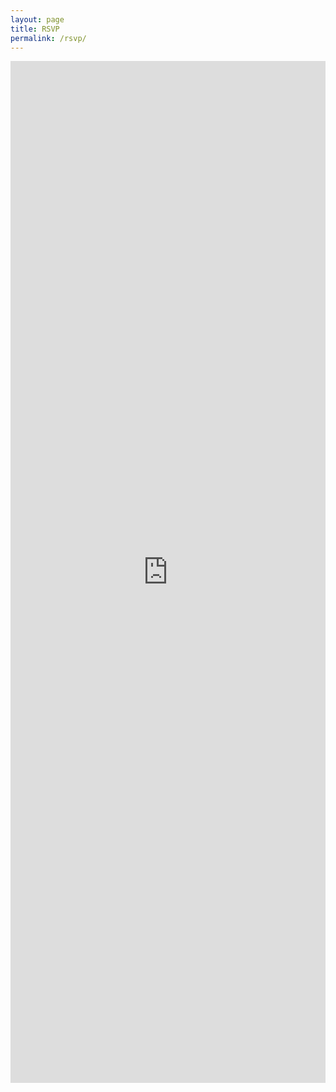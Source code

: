 ```yaml
---
layout: page
title: RSVP
permalink: /rsvp/
---
```

<style>
.responsive-wrap iframe{ max-width: 100%;
                         max-length: 100%;
  }
</style>
<div class="responsive-wrap">
<!-- this is the embed code provided by Google -->
  <iframe src="https://docs.google.com/forms/d/e/1FAIpQLSeie-jrGaWDT2Wxctt6f5Hd0iBkZDHthggOE_p3-0PQM6gslA/viewform?embedded=true" width="640" height="1635" frameborder="0" marginheight="0" marginwidth="auto" align="middle">Loading…</iframe>
<!-- Google embed ends -->
</div>

